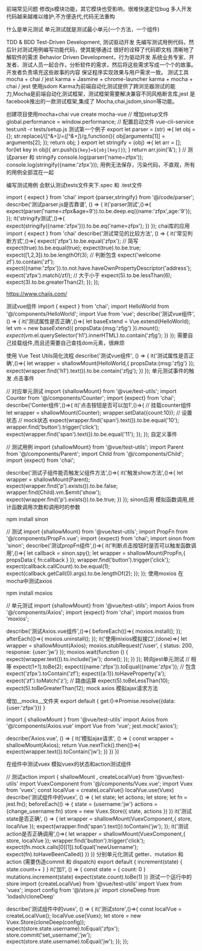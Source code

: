 前端常见问题
修改js模块功能，其它模块也受影响，很难快速定位bug
多人开发代码越来越难以维护,不方便迭代,代码无法重构

什么是单元测试
单元测试就是测试最小单元(一个方法，一个组件)

TDD & BDD
Test-Driven Development, 测试驱动开发
先编写测试用例代码，然后针对测试用例编写功能代码，使其能够通过
很好的诠释了代码即文档
清晰地了解软件的需求
Behavior Driven Development，行为驱动开发
系统业务专家、开发者、测试人员一起合作，分析软件的需求，然后将这些需求写成一个个的故事。开发者负责填充这些故事的内容
保证程序实现效果与用户需求一致。
测试工具 mocha + chai / jest
karma + Jasmine + chrome-launcher
karma + mocha + chai / jest 使用jsdom
Karma为前端自动化测试提供了跨浏览器测试的能力,Mocha是前端自动化测试框架，测试框架需要解决兼容不同风格断言库,jest 是facebook推出的一款测试框架,集成了 Mocha,chai,jsdom,sinon等功能。

创建项目使用mocha+chai
vue create mocha-vue
// 增加setup文件
global.performance = window.performance;
// 配置启动文件
vue-cli-service test:unit -r tests/setup.js
测试第一个例子
export let parser = (str) =>{
    let obj = {};
    str.replace(/([^&=]*)=([^&=]*)/g,function(){
        obj[arguments[1]] = arguments[2];
    });
    return obj;
}
export let stringify = (obj) =>{
    let arr = [];
    for(let key in obj){
        arr.push(`${key}=${obj[key]}`);
    }
    return arr.join('&');
}
// 测试parser 和 stringify
console.log(parser('name=zfpx'));
console.log(stringify({name:'zfpx'}));
用例无法保存，污染代码，不直观，所有的用例全部混在一起

编写测试用例
会默认测试tests文件夹下.spec 和 .test文件

import { expect } from 'chai'
import {parser,stringify} from '@/code/parser';
describe('测试parser.js是否靠谱', () => {
  it('parser测试',()=>{
    expect(parser('name=zfpx&age=9')).to.be.deep.eq({name:'zfpx',age:'9'});
  });
  it('stringify测试',()=>{
    expect(stringify({name:'zfpx'})).to.be.eq('name=zfpx');
  })
});
chai库的应用
import { expect } from 'chai'
describe('测试常见的比较方法', () => {
  it('常见判断方式',()=>{
    expect('zfpx').to.be.equal('zfpx');
    // 简写
    expect(true).to.be.equal(true);
    expect(true).to.be.true;
    expect([1,2,3]).to.be.lengthOf(3);
    // 判断包含
    expect('welcome zf').to.contain('zf');    
    expect({name:'zfpx'}).to.not.have.haveOwnPropertyDescriptor('address');
    expect('zfpx').match(/zf/);
    // 大于小于
    expect(5).to.be.lessThan(6);
    expect(3).to.be.greaterThan(2);
  });
});

https://www.chaijs.com/

测试vue组件
import { expect } from 'chai';
import HelloWorld from '@/components/HelloWorld';
import Vue from 'vue';
describe('测试vue组件', () => {
  it('测试属性是否正确',()=>{
    let baseExtend = Vue.extend(HelloWorld);
    let vm = new baseExtend({
      propsData:{msg:'zfjg'}
    }).$mount();
    expect(vm.$el.querySelector('h1').innerHTML).to.contain('zfjg');
  })
});
需要自己挂载组件,而且还需要自己查找dom元素，很麻烦

使用 Vue Test Utils简化流程
describe('测试vue组件', () => {
  it('测试属性是否正确',()=>{
    let wrapper = shallowMount(HelloWorld,{
      propsData:{msg:'zfjg'}
    });
    expect(wrapper.find('h1').text()).to.be.contain('zfjg');
  })
});
单元测试事件的触发
点击事件

<template>
    <div>
        <span id="count">{{count}}</span>
        <button @click="increment">点击</button>
    </div>
</template>
<script>
export default {
    data(){
        return {count:10}
    },
    methods:{
        increment(){
            this.count++;
        }
    }
}
</script>

// 对应单元测试
import {shallowMount} from '@vue/test-utils';
import Counter from '@/components/Counter';
import {expect} from 'chai';
describe('Conter组件',()=>{
    it('点击按钮是否可以加1',()=>{
        // 挂载counter组件
        let wrapper = shallowMount(Counter);
        wrapper.setData({count:10}); // 设置状态
        // mock状态
        expect(wrapper.find('span').text()).to.be.equal('10');
        wrapper.find('button').trigger('click');
        expect(wrapper.find('span').text()).to.be.equal('11');
    });
});
自定义事件

<template>
    <div>
        <Child @show="show"></Child>
        <p v-if="flag"> {{name}} </p>
    </div>
</template>
<script>
import Child from './Child.vue';
export default {
    data(){
        return {name:'姜文',flag:false}
    },
    methods:{
        show(){
            this.flag = true;
        }
    },
    components:{
        Child
    }    
}
</script>

// 测试用例
import {shallowMount} from '@vue/test-utils';
import Parent from '@/components/Parent';
import Child from '@/components/Child';
import {expect} from 'chai';

describe('测试子组件能否触发父组件方法',()=>{
    it('触发show方法',()=>{
        let wrapper = shallowMount(Parent);
        expect(wrapper.find('p').exists()).to.be.false;
        wrapper.find(Child).vm.$emit('show');
        expect(wrapper.find('p').exists()).to.be.true;
    })
});
sinon应用
模拟函数调用,统计函数调用次数和调用时的参数

npm install sinon
<template>
    <div>
        <button @click="handleClick">点我啊</button>
    </div>
</template>
<script>
export default {
    props:{
        fn:{}
    },
    methods:{
        handleClick(){
            this.fn('hello','world');
        }
    }
}
</script>

// 测试
import {shallowMount} from '@vue/test-utils';
import PropFn from '@/components/PropFn.vue';
import {expect} from 'chai';
import sinon from 'sinon';
describe('测试propFn组件',()=>{
    it('判断点击按钮时是否可以触发函数调用',()=>{
        let callback = sinon.spy();
        let wrapper = shallowMount(PropFn,{
            propsData:{
                fn:callback
            }
        });
        wrapper.find('button').trigger('click');
        expect(callback.callCount).to.be.equal(1);
        expect(callback.getCall(0).args).to.be.lengthOf(2);
    });
});
使用moxios
在mocha中测试axios

npm install moxios 
<template>
    <div>
        {{user}}
    </div>
</template>
<script>
import axios from 'axios';
export default {
    data(){
        return {user:''}
    },  
    mounted(){
        axios.get('/user').then((res)=>{
            this.user = res.data.user;
        }).catch(err=>{
            console.log(err);
        });
    }
}
</script>

// 单元测试
import {shallowMount} from '@vue/test-utils';
import Axios from '@/components/Axios';
import {expect} from 'chai';
import moxios from 'moxios';

describe('测试Axios.vue组件',()=>{
    beforeEach(()=>{
        moxios.install();
    });
    afterEach(()=>{
        moxios.uninstall();
    });
    it('使用mixios模拟接口',(done)=>{
        let wrapper = shallowMount(Axios);
        moxios.stubRequest('/user',  {
            status: 200,
            response: {user:'jw'}
        });
        moxios.wait(function () {
            expect(wrapper.text()).to.include('jw');
            done();
        });
    })
});
转向jest单元测试
// 相等
expect(1+1).toBe(2);
expect({name:'zfpx'}).toEqual({name:'zfpx'});
// 包含
expect('zfpx').toContain('zf');
expect({a:1}).toHaveProperty('a');
expect('zf').toMatch('z');
// 路由运算
expect(5).toBeLessThan(10);
expect(5).toBeGreaterThan(12);
mock axios
模拟ajax请求方法

增加__mocks__文件夹
export default {
    get:()=>Promise.resolve({data:{user:'zfpx'}})
}

import { shallowMount } from '@vue/test-utils'
import Axios from '@/components/Axios.vue'
import Vue from 'vue';
jest.mock('axios');

describe('Axios.vue', () => {
  it('模拟ajax请求', () => {
    const wrapper = shallowMount(Axios);
    return Vue.nextTick().then(()=>{
      expect(wrapper.text()).toContain('jw');
    })
  })
})

在组件中测试vuex
模拟vuex的状态和action测试组件

<template>
    <div>
        <span>{{username}}</span>
        <button @click="change()">更改用户名</button>
    </div>
</template>
<script>
import {mapState,mapActions} from 'vuex';
export default {
    computed:{
       ...mapState(['username'])
    },
    methods:{
       ...mapActions(['change_username']),
        change(){
            this['change_username']('newUsername');
        }
    }
}
</script>


// 测试action
import { shallowMount , createLocalVue} from '@vue/test-utils'
import VuexComponent from '@/components/Vuex.vue';
import Vuex from 'vuex';
const localVue = createLocalVue()
localVue.use(Vuex)
describe('测试组件中的vuex', () => {
  let state;
  let actions;
  let store;
  let fn = jest.fn();
  beforeEach(() => {
    state = {username:'jw'}
    actions = {change_username:fn}
    store = new Vuex.Store({
      state,
      actions
    })
  })
  it('测试state是否正确', () => {
      let wrapper = shallowMount(VuexComponent,{
        store,
        localVue
      });
      expect(wrapper.find('span').text()).toContain('jw');
  });
  it('测试action是否正确调用',()=>{
      let wrapper = shallowMount(VuexComponent,{
        store,
        localVue
      });
      wrapper.find('button').trigger('click');
      expect(fn.mock.calls[0][1]).toEqual('newUsername');
      expect(fn).toHaveBeenCalled()
  })
})
分别单元化测试 getter、mutation 和 action (需要伪造commit 和 dispatch)
export default {
  increment(state) {
    state.count++
  }
}
it('加1', () => {
  const state = {
    count: 0
  }
  mutations.increment(state)
  expect(state.count).toBe(1)
})
测试一个运行中的store
import {createLocalVue} from '@vue/test-utils'
import Vuex from 'vuex';
import config from  '@/store.js'
import cloneDeep from 'lodash/cloneDeep'

describe('测试组件中的vuex', () => {
  it('测试store',()=>{
    const localVue = createLocalVue();
    localVue.use(Vuex);
    let store = new Vuex.Store(cloneDeep(config));
    expect(store.state.username).toEqual('zfpx');
    store.commit('set_username','jw');
    expect(store.state.username).toEqual('jw');
  });
});